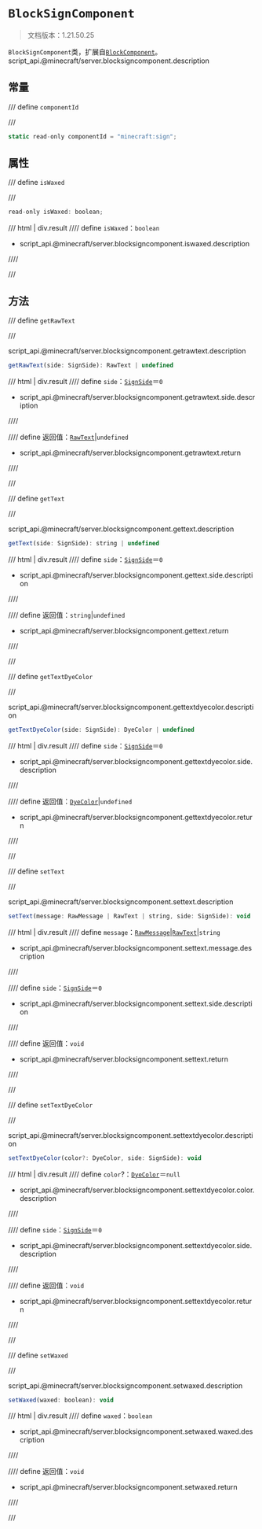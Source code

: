 # `BlockSignComponent`

> 文档版本：1.21.50.25

`BlockSignComponent`类，扩展自[`BlockComponent`](./blockcomponent.md)。script_api.@minecraft/server.blocksigncomponent.description

## 常量

/// define
`componentId`


///

```js
static read-only componentId = "minecraft:sign";
```


## 属性

/// define
`isWaxed`


///

```js
read-only isWaxed: boolean;
```

/// html | div.result
//// define
`isWaxed`：`boolean`

- script_api.@minecraft/server.blocksigncomponent.iswaxed.description


////

///


## 方法

/// define
`getRawText`


///

script_api.@minecraft/server.blocksigncomponent.getrawtext.description

```js
getRawText(side: SignSide): RawText | undefined
```

/// html | div.result
//// define
`side`：[`SignSide`](./signside.md)＝`0`

- script_api.@minecraft/server.blocksigncomponent.getrawtext.side.description


////

//// define
返回值：[`RawText`](./rawtext.md)|`undefined`

- script_api.@minecraft/server.blocksigncomponent.getrawtext.return


////

///


/// define
`getText`


///

script_api.@minecraft/server.blocksigncomponent.gettext.description

```js
getText(side: SignSide): string | undefined
```

/// html | div.result
//// define
`side`：[`SignSide`](./signside.md)＝`0`

- script_api.@minecraft/server.blocksigncomponent.gettext.side.description


////

//// define
返回值：`string`|`undefined`

- script_api.@minecraft/server.blocksigncomponent.gettext.return


////

///


/// define
`getTextDyeColor`


///

script_api.@minecraft/server.blocksigncomponent.gettextdyecolor.description

```js
getTextDyeColor(side: SignSide): DyeColor | undefined
```

/// html | div.result
//// define
`side`：[`SignSide`](./signside.md)＝`0`

- script_api.@minecraft/server.blocksigncomponent.gettextdyecolor.side.description


////

//// define
返回值：[`DyeColor`](./dyecolor.md)|`undefined`

- script_api.@minecraft/server.blocksigncomponent.gettextdyecolor.return


////

///


/// define
`setText`


///

script_api.@minecraft/server.blocksigncomponent.settext.description

```js
setText(message: RawMessage | RawText | string, side: SignSide): void
```

/// html | div.result
//// define
`message`：[`RawMessage`](./rawmessage.md)|[`RawText`](./rawtext.md)|`string`

- script_api.@minecraft/server.blocksigncomponent.settext.message.description


////

//// define
`side`：[`SignSide`](./signside.md)＝`0`

- script_api.@minecraft/server.blocksigncomponent.settext.side.description


////

//// define
返回值：`void`

- script_api.@minecraft/server.blocksigncomponent.settext.return


////

///


/// define
`setTextDyeColor`


///

script_api.@minecraft/server.blocksigncomponent.settextdyecolor.description

```js
setTextDyeColor(color?: DyeColor, side: SignSide): void
```

/// html | div.result
//// define
`color`?：[`DyeColor`](./dyecolor.md)＝`null`

- script_api.@minecraft/server.blocksigncomponent.settextdyecolor.color.description


////

//// define
`side`：[`SignSide`](./signside.md)＝`0`

- script_api.@minecraft/server.blocksigncomponent.settextdyecolor.side.description


////

//// define
返回值：`void`

- script_api.@minecraft/server.blocksigncomponent.settextdyecolor.return


////

///


/// define
`setWaxed`


///

script_api.@minecraft/server.blocksigncomponent.setwaxed.description

```js
setWaxed(waxed: boolean): void
```

/// html | div.result
//// define
`waxed`：`boolean`

- script_api.@minecraft/server.blocksigncomponent.setwaxed.waxed.description


////

//// define
返回值：`void`

- script_api.@minecraft/server.blocksigncomponent.setwaxed.return


////

///

